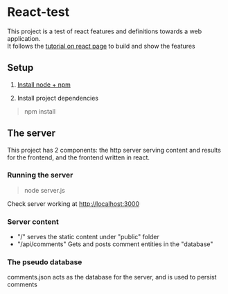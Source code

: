 # React-test

This project is a test of react features and definitions towards a web application.  
It follows the [tutorial on react page](https://facebook.github.io/react/docs/tutorial.html) to build and show the features

## Setup
1. [Install node + npm](https://nodejs.org/en/download/)

2. Install project dependencies
> npm install

## The server
This project has 2 components: the http server serving content and results for the frontend, and 
 the frontend written in react.

### Running the server
> node server.js  

Check server working at [http://localhost:3000](http://localhost:3000)

### Server content
- "/" serves the static content under "public" folder
- "/api/comments" Gets and posts comment entities in the "database"

### The pseudo database
comments.json acts as the database for the server, and is used to persist comments